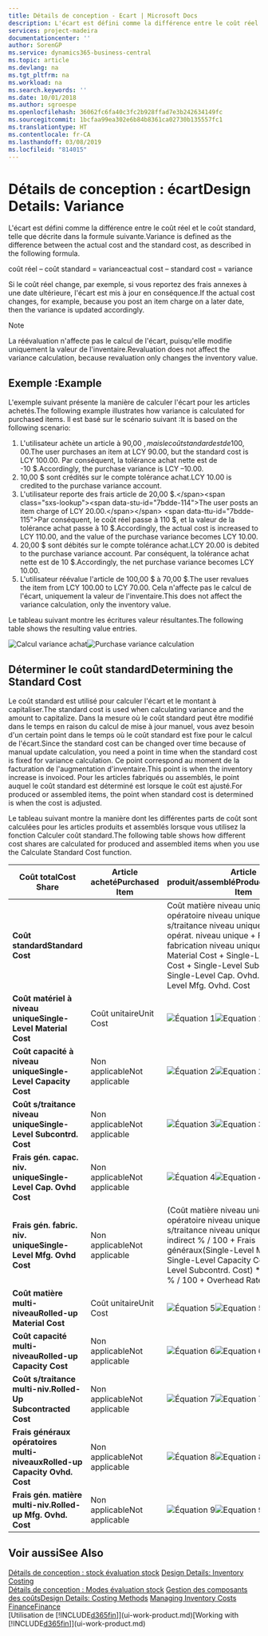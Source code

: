 ```yaml
---
title: Détails de conception - Ecart | Microsoft Docs
description: L'écart est défini comme la différence entre le coût réel et le coût standard, telle que décrite dans la formule suivante.
services: project-madeira
documentationcenter: ''
author: SorenGP
ms.service: dynamics365-business-central
ms.topic: article
ms.devlang: na
ms.tgt_pltfrm: na
ms.workload: na
ms.search.keywords: ''
ms.date: 10/01/2018
ms.author: sgroespe
ms.openlocfilehash: 36062fc6fa40c3fc2b928ffad7e3b242634149fc
ms.sourcegitcommit: 1bcfaa99ea302e6b84b8361ca02730b135557fc1
ms.translationtype: HT
ms.contentlocale: fr-CA
ms.lasthandoff: 03/08/2019
ms.locfileid: "814015"
---
```

# <a name="design-details-variance"></a><span data-ttu-id="7bdde-103">Détails de conception : écart</span><span class="sxs-lookup"><span data-stu-id="7bdde-103">Design Details: Variance</span></span>
<span data-ttu-id="7bdde-104">L'écart est défini comme la différence entre le coût réel et le coût standard, telle que décrite dans la formule suivante.</span><span class="sxs-lookup"><span data-stu-id="7bdde-104">Variance is defined as the difference between the actual cost and the standard cost, as described in the following formula.</span></span>  

 <span data-ttu-id="7bdde-105">coût réel – coût standard = variance</span><span class="sxs-lookup"><span data-stu-id="7bdde-105">actual cost – standard cost = variance</span></span>  

 <span data-ttu-id="7bdde-106">Si le coût réel change, par exemple, si vous reportez des frais annexes à une date ultérieure, l'écart est mis à jour en conséquence.</span><span class="sxs-lookup"><span data-stu-id="7bdde-106">If the actual cost changes, for example, because you post an item charge on a later date, then the variance is updated accordingly.</span></span>  

> [!NOTE]  
>  <span data-ttu-id="7bdde-107">La réévaluation n'affecte pas le calcul de l'écart, puisqu'elle modifie uniquement la valeur de l'inventaire.</span><span class="sxs-lookup"><span data-stu-id="7bdde-107">Revaluation does not affect the variance calculation, because revaluation only changes the inventory value.</span></span>  

## <a name="example"></a><span data-ttu-id="7bdde-108">Exemple :</span><span class="sxs-lookup"><span data-stu-id="7bdde-108">Example</span></span>  
 <span data-ttu-id="7bdde-109">L'exemple suivant présente la manière de calculer l'écart pour les articles achetés.</span><span class="sxs-lookup"><span data-stu-id="7bdde-109">The following example illustrates how variance is calculated for purchased items.</span></span> <span data-ttu-id="7bdde-110">Il est basé sur le scénario suivant :</span><span class="sxs-lookup"><span data-stu-id="7bdde-110">It is based on the following scenario:</span></span>  

1.  <span data-ttu-id="7bdde-111">L'utilisateur achète un article à 90,00 $, mais le coût standard est de 100,00 $.</span><span class="sxs-lookup"><span data-stu-id="7bdde-111">The user purchases an item at LCY 90.00, but the standard cost is LCY 100.00.</span></span> <span data-ttu-id="7bdde-112">Par conséquent, la tolérance achat nette est de -10 $.</span><span class="sxs-lookup"><span data-stu-id="7bdde-112">Accordingly, the purchase variance is LCY –10.00.</span></span>  
2.  <span data-ttu-id="7bdde-113">10,00 $ sont crédités sur le compte tolérance achat.</span><span class="sxs-lookup"><span data-stu-id="7bdde-113">LCY 10.00 is credited to the purchase variance account.</span></span>  
3.  <span data-ttu-id="7bdde-114">L'utilisateur reporte des frais article de 20,00 $.</span><span class="sxs-lookup"><span data-stu-id="7bdde-114">The user posts an item charge of LCY 20.00.</span></span> <span data-ttu-id="7bdde-115">Par conséquent, le coût réel passe à 110 $, et la valeur de la tolérance achat passe à 10 $.</span><span class="sxs-lookup"><span data-stu-id="7bdde-115">Accordingly, the actual cost is increased to LCY 110.00, and the value of the purchase variance becomes LCY 10.00.</span></span>  
4.  <span data-ttu-id="7bdde-116">20,00 $ sont débités sur le compte tolérance achat.</span><span class="sxs-lookup"><span data-stu-id="7bdde-116">LCY 20.00 is debited to the purchase variance account.</span></span> <span data-ttu-id="7bdde-117">Par conséquent, la tolérance achat nette est de 10 $.</span><span class="sxs-lookup"><span data-stu-id="7bdde-117">Accordingly, the net purchase variance becomes LCY 10.00.</span></span>  
5.  <span data-ttu-id="7bdde-118">L'utilisateur réévalue l'article de 100,00 $ à 70,00 $.</span><span class="sxs-lookup"><span data-stu-id="7bdde-118">The user revalues the item from LCY 100.00 to LCY 70.00.</span></span> <span data-ttu-id="7bdde-119">Cela n'affecte pas le calcul de l'écart, uniquement la valeur de l'inventaire.</span><span class="sxs-lookup"><span data-stu-id="7bdde-119">This does not affect the variance calculation, only the inventory value.</span></span>  

 <span data-ttu-id="7bdde-120">Le tableau suivant montre les écritures valeur résultantes.</span><span class="sxs-lookup"><span data-stu-id="7bdde-120">The following table shows the resulting value entries.</span></span>  

 <span data-ttu-id="7bdde-121">![Calcul variance achat](media/design_details_inventory_costing_11_purchase_variance.png "Calcul variance achat")</span><span class="sxs-lookup"><span data-stu-id="7bdde-121">![Purchase variance calculation](media/design_details_inventory_costing_11_purchase_variance.png "Purchase variance calculation")</span></span>  

## <a name="determining-the-standard-cost"></a><span data-ttu-id="7bdde-122">Déterminer le coût standard</span><span class="sxs-lookup"><span data-stu-id="7bdde-122">Determining the Standard Cost</span></span>  
 <span data-ttu-id="7bdde-123">Le coût standard est utilisé pour calculer l'écart et le montant à capitaliser.</span><span class="sxs-lookup"><span data-stu-id="7bdde-123">The standard cost is used when calculating variance and the amount to capitalize.</span></span> <span data-ttu-id="7bdde-124">Dans la mesure où le coût standard peut être modifié dans le temps en raison du calcul de mise à jour manuel, vous avez besoin d'un certain point dans le temps où le coût standard est fixe pour le calcul de l'écart.</span><span class="sxs-lookup"><span data-stu-id="7bdde-124">Since the standard cost can be changed over time because of manual update calculation, you need a point in time when the standard cost is fixed for variance calculation.</span></span> <span data-ttu-id="7bdde-125">Ce point correspond au moment de la facturation de l'augmentation d'inventaire.</span><span class="sxs-lookup"><span data-stu-id="7bdde-125">This point is when the inventory increase is invoiced.</span></span> <span data-ttu-id="7bdde-126">Pour les articles fabriqués ou assemblés, le point auquel le coût standard est déterminé est lorsque le coût est ajusté.</span><span class="sxs-lookup"><span data-stu-id="7bdde-126">For produced or assembled items, the point when standard cost is determined is when the cost is adjusted.</span></span>  

 <span data-ttu-id="7bdde-127">Le tableau suivant montre la manière dont les différentes parts de coût sont calculées pour les articles produits et assemblés lorsque vous utilisez la fonction Calculer coût standard.</span><span class="sxs-lookup"><span data-stu-id="7bdde-127">The following table shows how different cost shares are calculated for produced and assembled items when you use the Calculate Standard Cost function.</span></span>  

|<span data-ttu-id="7bdde-128">Coût total</span><span class="sxs-lookup"><span data-stu-id="7bdde-128">Cost Share</span></span>|<span data-ttu-id="7bdde-129">Article acheté</span><span class="sxs-lookup"><span data-stu-id="7bdde-129">Purchased Item</span></span>|<span data-ttu-id="7bdde-130">Article produit/assemblé</span><span class="sxs-lookup"><span data-stu-id="7bdde-130">Produced/Assembled Item</span></span>|  
|----------------|--------------------|------------------------------|  
|<span data-ttu-id="7bdde-131">**Coût standard**</span><span class="sxs-lookup"><span data-stu-id="7bdde-131">**Standard Cost**</span></span>||<span data-ttu-id="7bdde-132">Coût matière niveau unique + Coût opératoire niveau unique + Coût s/traitance niveau unique + Frais gén. opérat. niveau unique + Frais gén. fabrication niveau unique.</span><span class="sxs-lookup"><span data-stu-id="7bdde-132">Single-Level Material Cost + Single-Level Capacity Cost + Single-Level Subcontrd. Cost + Single-Level Cap. Ovhd. Cost + Single-Level Mfg. Ovhd. Cost</span></span>|  
|<span data-ttu-id="7bdde-133">**Coût matériel à niveau unique**</span><span class="sxs-lookup"><span data-stu-id="7bdde-133">**Single-Level Material Cost**</span></span>|<span data-ttu-id="7bdde-134">Coût unitaire</span><span class="sxs-lookup"><span data-stu-id="7bdde-134">Unit Cost</span></span>|<span data-ttu-id="7bdde-135">![Équation 1](media/design_details_inventory_costing_11_equation_1.png "Équation 1")</span><span class="sxs-lookup"><span data-stu-id="7bdde-135">![Equation 1](media/design_details_inventory_costing_11_equation_1.png "Equation 1")</span></span>|  
|<span data-ttu-id="7bdde-136">**Coût capacité à niveau unique**</span><span class="sxs-lookup"><span data-stu-id="7bdde-136">**Single-Level Capacity Cost**</span></span>|<span data-ttu-id="7bdde-137">Non applicable</span><span class="sxs-lookup"><span data-stu-id="7bdde-137">Not applicable</span></span>|<span data-ttu-id="7bdde-138">![Équation 2](media/design_details_inventory_costing_11_equation_2.png "Équation 2")</span><span class="sxs-lookup"><span data-stu-id="7bdde-138">![Equation 2](media/design_details_inventory_costing_11_equation_2.png "Equation 2")</span></span>|  
|<span data-ttu-id="7bdde-139">**Coût s/traitance niveau unique**</span><span class="sxs-lookup"><span data-stu-id="7bdde-139">**Single-Level Subcontrd. Cost**</span></span>|<span data-ttu-id="7bdde-140">Non applicable</span><span class="sxs-lookup"><span data-stu-id="7bdde-140">Not applicable</span></span>|<span data-ttu-id="7bdde-141">![Équation 3](media/design_details_inventory_costing_11_equation_3.png "Équation 3")</span><span class="sxs-lookup"><span data-stu-id="7bdde-141">![Equation 3](media/design_details_inventory_costing_11_equation_3.png "Equation 3")</span></span>|  
|<span data-ttu-id="7bdde-142">**Frais gén. capac. niv. unique**</span><span class="sxs-lookup"><span data-stu-id="7bdde-142">**Single-Level Cap. Ovhd Cost**</span></span>|<span data-ttu-id="7bdde-143">Non applicable</span><span class="sxs-lookup"><span data-stu-id="7bdde-143">Not applicable</span></span>|<span data-ttu-id="7bdde-144">![Équation 4](media/design_details_inventory_costing_11_equation_4.png "Équation 4")</span><span class="sxs-lookup"><span data-stu-id="7bdde-144">![Equation 4](media/design_details_inventory_costing_11_equation_4.png "Equation 4")</span></span>|  
|<span data-ttu-id="7bdde-145">**Frais gén. fabric. niv. unique**</span><span class="sxs-lookup"><span data-stu-id="7bdde-145">**Single-Level Mfg. Ovhd Cost**</span></span>|<span data-ttu-id="7bdde-146">Non applicable</span><span class="sxs-lookup"><span data-stu-id="7bdde-146">Not applicable</span></span>|<span data-ttu-id="7bdde-147">(Coût matière niveau unique + Coût opératoire niveau unique + Coût s/traitance niveau unique) \* Coût indirect % / 100 + Frais généraux</span><span class="sxs-lookup"><span data-stu-id="7bdde-147">(Single-Level Material Cost + Single-Level Capacity Cost + Single-Level Subcontrd. Cost) \* Indirect Cost % / 100 + Overhead Rate</span></span>|  
|<span data-ttu-id="7bdde-148">**Coût matière multi-niveau**</span><span class="sxs-lookup"><span data-stu-id="7bdde-148">**Rolled-up Material Cost**</span></span>|<span data-ttu-id="7bdde-149">Coût unitaire</span><span class="sxs-lookup"><span data-stu-id="7bdde-149">Unit Cost</span></span>|<span data-ttu-id="7bdde-150">![Équation 5](media/design_details_inventory_costing_11_equation_5.png "Équation 5")</span><span class="sxs-lookup"><span data-stu-id="7bdde-150">![Equation 5](media/design_details_inventory_costing_11_equation_5.png "Equation 5")</span></span>|  
|<span data-ttu-id="7bdde-151">**Coût capacité multi-niveau**</span><span class="sxs-lookup"><span data-stu-id="7bdde-151">**Rolled-up Capacity Cost**</span></span>|<span data-ttu-id="7bdde-152">Non applicable</span><span class="sxs-lookup"><span data-stu-id="7bdde-152">Not applicable</span></span>|<span data-ttu-id="7bdde-153">![Équation 6](media/design_details_inventory_costing_11_equation_6.png "Équation 6")</span><span class="sxs-lookup"><span data-stu-id="7bdde-153">![Equation 6](media/design_details_inventory_costing_11_equation_6.png "Equation 6")</span></span>|  
|<span data-ttu-id="7bdde-154">**Coût s/traitance multi-niv.**</span><span class="sxs-lookup"><span data-stu-id="7bdde-154">**Rolled-Up Subcontracted Cost**</span></span>|<span data-ttu-id="7bdde-155">Non applicable</span><span class="sxs-lookup"><span data-stu-id="7bdde-155">Not applicable</span></span>|<span data-ttu-id="7bdde-156">![Équation 7](media/design_details_inventory_costing_11_equation_7.png "Équation 7")</span><span class="sxs-lookup"><span data-stu-id="7bdde-156">![Equation 7](media/design_details_inventory_costing_11_equation_7.png "Equation 7")</span></span>|  
|<span data-ttu-id="7bdde-157">**Frais généraux opératoires multi-niveaux**</span><span class="sxs-lookup"><span data-stu-id="7bdde-157">**Rolled-up Capacity Ovhd. Cost**</span></span>|<span data-ttu-id="7bdde-158">Non applicable</span><span class="sxs-lookup"><span data-stu-id="7bdde-158">Not applicable</span></span>|<span data-ttu-id="7bdde-159">![Équation 8](media/design_details_inventory_costing_11_equation_8.png "Équation 8")</span><span class="sxs-lookup"><span data-stu-id="7bdde-159">![Equation 8](media/design_details_inventory_costing_11_equation_8.png "Equation 8")</span></span>|  
|<span data-ttu-id="7bdde-160">**Frais gén. matière multi-niv.**</span><span class="sxs-lookup"><span data-stu-id="7bdde-160">**Rolled-up Mfg. Ovhd. Cost**</span></span>|<span data-ttu-id="7bdde-161">Non applicable</span><span class="sxs-lookup"><span data-stu-id="7bdde-161">Not applicable</span></span>|<span data-ttu-id="7bdde-162">![Équation 9](media/design_details_inventory_costing_11_equation_9.png "Équation 9")</span><span class="sxs-lookup"><span data-stu-id="7bdde-162">![Equation 9](media/design_details_inventory_costing_11_equation_9.png "Equation 9")</span></span>|  

## <a name="see-also"></a><span data-ttu-id="7bdde-163">Voir aussi</span><span class="sxs-lookup"><span data-stu-id="7bdde-163">See Also</span></span>  
 <span data-ttu-id="7bdde-164">[Détails de conception : stock évaluation stock](design-details-inventory-costing.md) </span><span class="sxs-lookup"><span data-stu-id="7bdde-164">[Design Details: Inventory Costing](design-details-inventory-costing.md) </span></span>  
 <span data-ttu-id="7bdde-165">[Détails de conception : Modes évaluation stock](design-details-costing-methods.md) [Gestion des composants des coûts](finance-manage-inventory-costs.md)</span><span class="sxs-lookup"><span data-stu-id="7bdde-165">[Design Details: Costing Methods](design-details-costing-methods.md) [Managing Inventory Costs](finance-manage-inventory-costs.md)</span></span>  
 [<span data-ttu-id="7bdde-166">Finance</span><span class="sxs-lookup"><span data-stu-id="7bdde-166">Finance</span></span>](finance.md)  
 <span data-ttu-id="7bdde-167">[Utilisation de [!INCLUDE[d365fin](includes/d365fin_md.md)]](ui-work-product.md)</span><span class="sxs-lookup"><span data-stu-id="7bdde-167">[Working with [!INCLUDE[d365fin](includes/d365fin_md.md)]](ui-work-product.md)</span></span>
